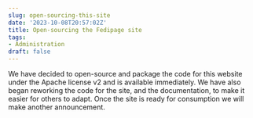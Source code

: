 ```yaml
---
slug: open-sourcing-this-site
date: '2023-10-08T20:57:02Z'
title: Open-sourcing the Fedipage site
tags:
- Administration
draft: false
---
```


We have decided to open-source and package the code for this website under the
Apache license v2 and is available immediately. We have also began reworking
the code for the site, and the documentation, to make it easier for others to
adapt. Once the site is ready for consumption we will make another announcement.
